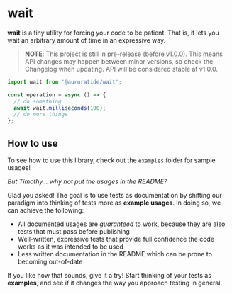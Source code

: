 # wait

**wait** is a tiny utility for forcing your code to be patient. That is, it lets you wait an arbitrary amount of time in an expressive way.

> **NOTE**: This project is still in pre-release (before v1.0.0). This means API changes may happen between minor versions, so check the Changelog when updating. API will be considered stable at v1.0.0.

```js
import wait from '@auroratide/wait';

const operation = async () => {
  // do something
  await wait.milliseconds(100);
  // do more things
};
```

## How to use

To see how to use this library, check out the `examples` folder for sample usages!

_But Timothy... why not put the usages in the README?_

Glad you asked! The goal is to use tests as documentation by shifting our paradigm into thinking of tests more as **example usages**. In doing so, we can achieve the following:

* All documented usages are _guaranteed_ to work, because they are also tests that must pass before publishing
* Well-written, expressive tests that provide full confidence the code works as it was intended to be used
* Less written documentation in the README which can be prone to becoming out-of-date

If you like how that sounds, give it a try! Start thinking of your tests as **examples**, and see if it changes the way you approach testing in general.